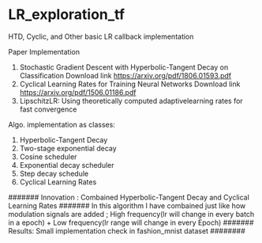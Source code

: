# LR_exploration_tf
HTD, Cyclic, and Other basic LR callback implementation 

Paper Implementation 
1) Stochastic Gradient Descent with Hyperbolic-Tangent Decay on Classification
Download link https://arxiv.org/pdf/1806.01593.pdf
2) Cyclical Learning Rates for Training Neural Networks
Download link https://arxiv.org/pdf/1506.01186.pdf
3) LipschitzLR: Using theoretically computed adaptivelearning rates for fast convergence

Algo. implementation as classes:
1) Hyperbolic-Tangent Decay
2) Two-stage exponential decay
3) Cosine scheduler
4) Exponential decay scheduler
5) Step decay schedule
6) Cyclical Learning Rates

####### Innovation : Combained Hyperbolic-Tangent Decay and Cyclical Learning Rates #######
In this algorithm I have combained just like how modulation signals are added ; High frequency(lr will change in every batch in a epoch) + Low frequency(lr range  will change in every Epoch)
####### Results: Small implementation check in fashion_mnist dataset ########
